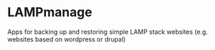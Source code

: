 # LAMPmanage
Apps for backing up and restoring simple LAMP stack websites (e.g. websites based on wordpress or drupal)
